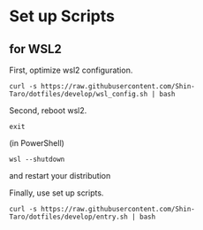 # Set up Scripts

## for WSL2

First, optimize wsl2 configuration.

```
curl -s https://raw.githubusercontent.com/Shin-Taro/dotfiles/develop/wsl_config.sh | bash
```

Second, reboot wsl2.

```
exit
```

(in PowerShell)

```
wsl --shutdown
```

and restart your distribution

Finally, use set up scripts.

```
curl -s https://raw.githubusercontent.com/Shin-Taro/dotfiles/develop/entry.sh | bash
```
